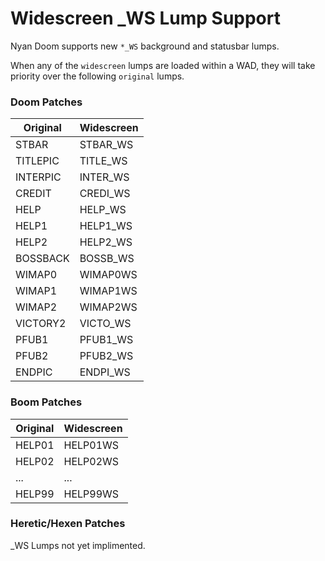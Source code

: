 # Widescreen _WS Lump Support

Nyan Doom supports new `*_WS` background and statusbar lumps.

When any of the `widescreen` lumps are loaded within a WAD, they will take priority over the following `original` lumps.

### Doom Patches

| Original       | Widescreen              |
|----------------|-------------------------|
| STBAR          | STBAR_WS                |
| TITLEPIC       | TITLE_WS                |
| INTERPIC       | INTER_WS                |
| CREDIT         | CREDI_WS                |
| HELP           | HELP_WS                 |
| HELP1          | HELP1_WS                |
| HELP2          | HELP2_WS                |
| BOSSBACK       | BOSSB_WS                |
| WIMAP0         | WIMAP0WS                |
| WIMAP1         | WIMAP1WS                |
| WIMAP2         | WIMAP2WS                |
| VICTORY2       | VICTO_WS                |
| PFUB1          | PFUB1_WS                |
| PFUB2          | PFUB2_WS                |
| ENDPIC         | ENDPI_WS                |

### Boom Patches

| Original       | Widescreen              |
|----------------|-------------------------|
| HELP01         | HELP01WS                |
| HELP02         | HELP02WS                |
| ...            | ...                     |
| HELP99         | HELP99WS                |

### Heretic/Hexen Patches

_WS Lumps not yet implimented.